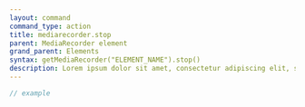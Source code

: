 ```yaml
---
layout: command
command_type: action
title: mediarecorder.stop
parent: MediaRecorder element
grand_parent: Elements
syntax: getMediaRecorder("ELEMENT_NAME").stop()
description: Lorem ipsum dolor sit amet, consectetur adipiscing elit, sed do eiusmod tempor incididunt ut labore et dolore magna aliqua. Ut enim ad minim veniam, quis nostrud exercitation ullamco laboris nisi ut aliquip ex ea commodo consequat.
---
```


```javascript
// example
```